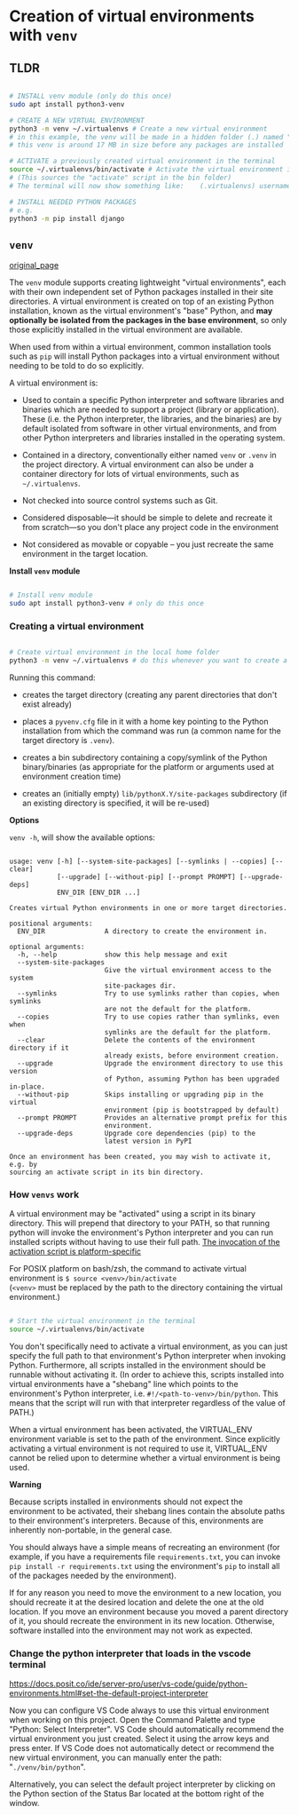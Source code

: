 # Creation of virtual environments with `venv`

## TLDR

```Bash

# INSTALL venv module (only do this once)
sudo apt install python3-venv

# CREATE A NEW VIRTUAL ENVIRONMENT
python3 -m venv ~/.virtualenvs # Create a new virtual environment
# in this example, the venv will be made in a hidden folder (.) named "virtualenvs"
# this venv is around 17 MB in size before any packages are installed

# ACTIVATE a previously created virtual environment in the terminal
source ~/.virtualenvs/bin/activate # Activate the virtual environment in the terminal
# (This sources the "activate" script in the bin folder)
# The terminal will now show something like:    (.virtualenvs) username@username:~$

# INSTALL NEEDED PYTHON PACKAGES 
# e.g.
python3 -m pip install django

```

## `venv`

[original_page][venv]

[venv]: https://docs.python.org/3/library/venv.html#module-venv

The `venv` module supports creating lightweight "virtual environments", each with their own
independent set of Python packages installed in their site directories. A virtual environment is
created on top of an existing Python installation, known as the virtual environment's "base"
Python, and **may optionally be isolated from the packages in the base environment**, so only those
explicitly installed in the virtual environment are available.

<!-- *** did we isolate from the packages in the base environment? -->

When used from within a virtual environment, common installation tools such as `pip` will install
Python packages into a virtual environment without needing to be told to do so explicitly.

A virtual environment is:

* Used to contain a specific Python interpreter and software libraries and binaries which are needed
  to support a project (library or application). These (i.e. the Python interpreter, the libraries,
  and the binaries) are by default isolated from software in other virtual environments, and from
  other Python interpreters and libraries installed in the operating system.

* Contained in a directory, conventionally either named `venv` or `.venv` in the project directory.
  A virtual environment can also be under a container directory for lots of virtual environments,
  such as `~/.virtualenvs`.

* Not checked into source control systems such as Git.

* Considered disposable—it should be simple to delete and recreate it from scratch—so you don't
  place any project code in the environment

* Not considered as movable or copyable – you just recreate the same environment in the target
  location.

**Install `venv` module**

```Bash

# Install venv module
sudo apt install python3-venv # only do this once

```

### Creating a virtual environment

```Bash

# Create virtual environment in the local home folder
python3 -m venv ~/.virtualenvs # do this whenever you want to create a new one

```

Running this command:

* creates the target directory (creating any parent directories that don't exist already) 

* places a `pyvenv.cfg` file in it with a home key pointing to the Python installation from which
  the command was run (a common name for the target directory is `.venv`).

* creates a bin subdirectory containing a copy/symlink of the Python binary/binaries (as appropriate
  for the platform or arguments used at environment creation time)

* creates an (initially empty) `lib/pythonX.Y/site-packages` subdirectory (if an existing directory
  is specified, it will be re-used)

**Options**

`venv -h`, will show the available options:

```

usage: venv [-h] [--system-site-packages] [--symlinks | --copies] [--clear]
            [--upgrade] [--without-pip] [--prompt PROMPT] [--upgrade-deps]
            ENV_DIR [ENV_DIR ...]

Creates virtual Python environments in one or more target directories.

positional arguments:
  ENV_DIR               A directory to create the environment in.

optional arguments:
  -h, --help            show this help message and exit
  --system-site-packages
                        Give the virtual environment access to the system
                        site-packages dir.
  --symlinks            Try to use symlinks rather than copies, when symlinks
                        are not the default for the platform.
  --copies              Try to use copies rather than symlinks, even when
                        symlinks are the default for the platform.
  --clear               Delete the contents of the environment directory if it
                        already exists, before environment creation.
  --upgrade             Upgrade the environment directory to use this version
                        of Python, assuming Python has been upgraded in-place.
  --without-pip         Skips installing or upgrading pip in the virtual
                        environment (pip is bootstrapped by default)
  --prompt PROMPT       Provides an alternative prompt prefix for this
                        environment.
  --upgrade-deps        Upgrade core dependencies (pip) to the
                        latest version in PyPI

Once an environment has been created, you may wish to activate it, e.g. by
sourcing an activate script in its bin directory.

```

### How `venvs` work

A virtual environment may be "activated" using a script in its binary directory. This will prepend
that directory to your PATH, so that running python will invoke the environment's Python
interpreter and you can run installed scripts without having to use their full path. 
[The invocation of the activation script is platform-specific][table_1]

[table_1]: https://docs.python.org/3/library/venv.html#how-venvs-work

For POSIX platform on bash/zsh, the command to activate virtual environment is
`$ source <venv>/bin/activate`  
(`<venv>` must be replaced by the path to the directory containing the virtual environment.)

```Bash

# Start the virtual environment in the terminal
source ~/.virtualenvs/bin/activate

```

You don't specifically need to activate a virtual environment, as you can just specify the full path
to that environment's Python interpreter when invoking Python. Furthermore, all scripts installed
in the environment should be runnable without activating it. (In order to achieve this, scripts
installed into virtual environments have a "shebang" line which points to the environment's Python
interpreter, i.e. `#!/<path-to-venv>/bin/python`. This means that the script will run with that
interpreter regardless of the value of PATH.)

When a virtual environment has been activated, the VIRTUAL_ENV environment variable is set to the
path of the environment. Since explicitly activating a virtual environment is not required to use
it, VIRTUAL_ENV cannot be relied upon to determine whether a virtual environment is being used.

**Warning**

Because scripts installed in environments should not expect the environment to be activated, their
shebang lines contain the absolute paths to their environment's interpreters. Because of this,
environments are inherently non-portable, in the general case. 

You should always have a simple means of recreating an environment (for example, if you have a
requirements file `requirements.txt`, you can invoke `pip install -r requirements.txt` using the
environment's `pip` to install all of the packages needed by the environment). 

If for any reason you need to move the environment to a new location, you should recreate it at the
desired location and delete the one at the old location. If you move an environment because you
moved a parent directory of it, you should recreate the environment in its new location. Otherwise,
software installed into the environment may not work as expected. 

### Change the python interpreter that loads in the vscode terminal

https://docs.posit.co/ide/server-pro/user/vs-code/guide/python-environments.html#set-the-default-project-interpreter

Now you can configure VS Code always to use this virtual environment when working on this project.
Open the Command Palette and type "Python: Select Interpreter". VS Code should automatically
recommend the virtual environment you just created. Select it using the arrow keys and press enter.
If VS Code does not automatically detect or recommend the new virtual environment, you can manually
enter the path: "`./venv/bin/python`".

Alternatively, you can select the default project interpreter by clicking on the Python section of
the Status Bar located at the bottom right of the window.

